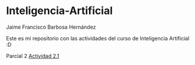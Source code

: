 # Inteligencia-Artificial

Jaime Francisco Barbosa Hernández

Este es mi repositorio con las actividades del curso de Inteligencia Artificial :D

Parcial 2
[Actividad 2.1](A2.1/)

